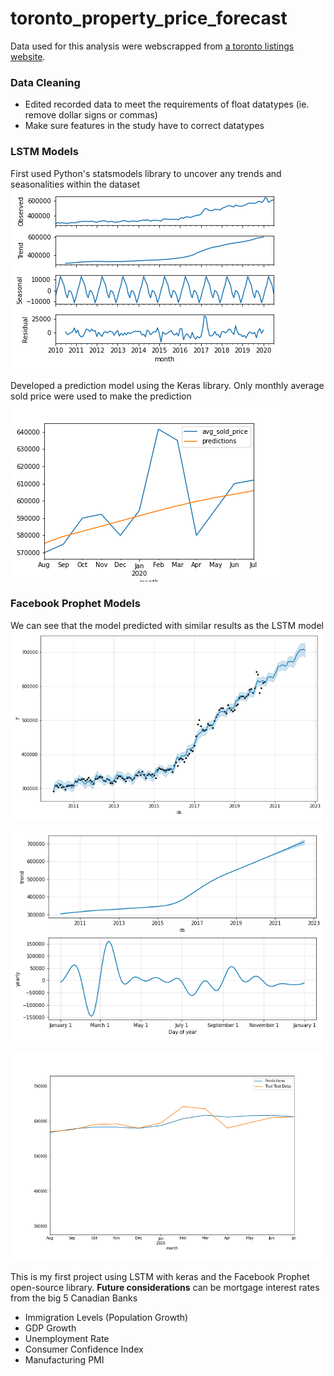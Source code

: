 # toronto_property_price_forecast

Data used for this analysis were webscrapped from [a toronto listings website](https://toronto.listing.ca/condo-price-history.htm). 

### Data Cleaning
* Edited recorded data to meet the requirements of float datatypes (ie. remove dollar signs or commas)
* Make sure features in the study have to correct datatypes


### LSTM Models
First used Python's statsmodels library to uncover any trends and seasonalities within the dataset
![trends_seasonality](https://github.com/daniel8691/toronto_property_price_forecast/blob/master/project_images/seasonal_trends.png)

Developed a prediction model using the Keras library. Only monthly average sold price were used to make the prediction
![LSTM_prediction](https://github.com/daniel8691/toronto_property_price_forecast/blob/master/project_images/test_prediction_lstm.png)


### Facebook Prophet Models
We can see that the model predicted with similar results as the LSTM model
![prophet_forecast](https://github.com/daniel8691/toronto_property_price_forecast/blob/master/project_images/fb_prophet_forecast.png)

![prophet_trend](https://github.com/daniel8691/toronto_property_price_forecast/blob/master/project_images/fb_prophet_trend.png)

![prophet_prediction](https://github.com/daniel8691/toronto_property_price_forecast/blob/master/project_images/fb_prophet_prediction.png)


This is my first project using LSTM with keras and the Facebook Prophet open-source library. 
**Future considerations** can be mortgage interest rates from the big 5 Canadian Banks
* Immigration Levels (Population Growth)
* GDP Growth
* Unemployment Rate
* Consumer Confidence Index
* Manufacturing PMI



